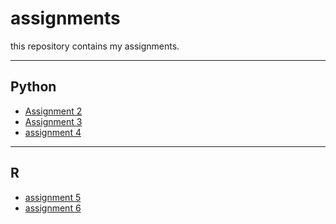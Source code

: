 # assignments
this repository contains my assignments.  
___
**Python**
---
* [Assignment 2](https://github.com/freeklinssen/assignments/blob/master/assignment2.ipynb)
* [Assignment 3](https://github.com/freeklinssen/assignments/blob/master/assignment3.ipynb)
* [assignment 4](https://github.com/freeklinssen/assignments/blob/master/assignment4.ipynb)
___
**R**
---
* [assignment 5](https://github.com/freeklinssen/assignments/blob/master/Graded_assignment1.ipynb)
* [assignment 6](https://github.com/freeklinssen/assignments/blob/master/Graded_assignment_2-2.ipynb)
